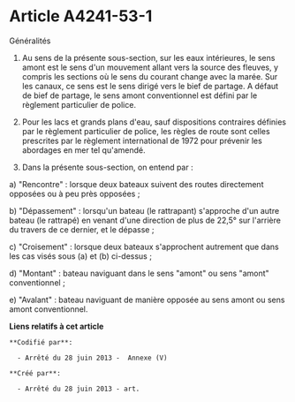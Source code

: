 # Article A4241-53-1

Généralités

1. Au sens de la présente sous-section, sur les eaux intérieures, le sens amont est le sens d'un mouvement allant vers la
source des fleuves, y compris les sections où le sens du courant change avec la marée. Sur les canaux, ce sens est le sens
dirigé vers le bief de partage. A défaut de bief de partage, le sens amont conventionnel est défini par le règlement
particulier de police.

2. Pour les lacs et grands plans d'eau, sauf dispositions contraires définies par le règlement particulier de police, les
règles de route sont celles prescrites par le règlement international de 1972 pour prévenir les abordages en mer tel
qu'amendé.

3. Dans la présente sous-section, on entend par :

a) "Rencontre" : lorsque deux bateaux suivent des routes directement opposées ou à peu près opposées ;

b) "Dépassement" : lorsqu'un bateau (le rattrapant) s'approche d'un autre bateau (le rattrapé) en venant d'une direction de
plus de 22,5° sur l'arrière du travers de ce dernier, et le dépasse ;

c) "Croisement" : lorsque deux bateaux s'approchent autrement que dans les cas visés sous (a) et (b) ci-dessus ;

d) "Montant" : bateau naviguant dans le sens "amont" ou sens "amont" conventionnel ;

e) "Avalant" : bateau naviguant de manière opposée au sens amont ou sens amont conventionnel.

**Liens relatifs à cet article**

	**Codifié par**:

	  - Arrêté du 28 juin 2013 -  Annexe (V)

	**Créé par**:

	  - Arrêté du 28 juin 2013 - art.
